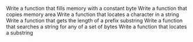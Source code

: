 Write a function that fills memory with a constant byte
Write a function that copies memory area
Write a function that locates a character in a string
Write a function that gets the length of a prefix substring
Write a function that searches a string for any of a set of bytes
Write a function that locates a substring
